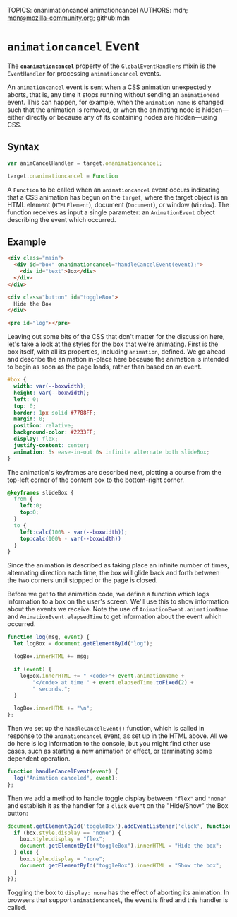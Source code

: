 TOPICS: onanimationcancel
        animationcancel
AUTHORS: mdn; mdn@mozilla-community.org; github:mdn

# `animationcancel` Event

The **`onanimationcancel`** property of the `GlobalEventHandlers` mixin is the `EventHandler` for
processing `animationcancel` events.

An `animationcancel` event is sent when a CSS animation unexpectedly aborts, that is, any time it
stops running without sending an `animationend` event. This can happen, for example, when the
`animation-name` is changed such that the animation is removed, or when the animating node is
hidden—either directly or because any of its containing nodes are hidden—using CSS.

## Syntax

```javascript
var animCancelHandler = target.onanimationcancel;

target.onanimationcancel = Function
```

A `Function` to be called when an `animationcancel` event occurs indicating that a CSS animation has
begun on the `target`, where the target object is an HTML element (`HTMLElement`), document
(`Document`), or window (`Window`). The function receives as input a single parameter: an
`AnimationEvent` object describing the event which occurred.

## Example

```html
<div class="main">
  <div id="box" onanimationcancel="handleCancelEvent(event);">
    <div id="text">Box</div>
  </div>
</div>

<div class="button" id="toggleBox">
  Hide the Box
</div>

<pre id="log"></pre>
```

Leaving out some bits of the CSS that don't matter for the discussion here, let's take a look at the
styles for the box that we're animating. First is the box itself, with all its properties, including
`animation`, defined. We go ahead and describe the animation in-place here because the animation is
intended to begin as soon as the page loads, rather than based on an event.

```css
#box {
  width: var(--boxwidth);
  height: var(--boxwidth);
  left: 0;
  top: 0;
  border: 1px solid #7788FF;
  margin: 0;
  position: relative;
  background-color: #2233FF;
  display: flex;
  justify-content: center;
  animation: 5s ease-in-out 0s infinite alternate both slideBox;
}
```

The animation's keyframes are described next, plotting a course from the top-left corner of the
content box to the bottom-right corner.

```css
@keyframes slideBox {
  from {
    left:0;
    top:0;
  }
  to {
    left:calc(100% - var(--boxwidth));
    top:calc(100% - var(--boxwidth))
  }
}
```

Since the animation is described as taking place an infinite number of times, alternating direction
each time, the box will glide back and forth between the two corners until stopped or the page is closed.

Before we get to the animation code, we define a function which logs information to a box on the
user's screen. We'll use this to show information about the events we receive. Note the use of
`AnimationEvent.animationName` and `AnimationEvent.elapsedTime` to get information about the event
which occurred.

```javascript
function log(msg, event) {
  let logBox = document.getElementById("log");

  logBox.innerHTML += msg;

  if (event) {
    logBox.innerHTML += " <code>"+ event.animationName +
        "</code> at time " + event.elapsedTime.toFixed(2) +
        " seconds.";
  }

  logBox.innerHTML += "\n";
};
```

Then we set up the `handleCancelEvent()` function, which is called in response to the
`animationcancel` event, as set up in the HTML above. All we do here is log information to the
console, but you might find other use cases, such as starting a new animation or effect, or
terminating some dependent operation.

```javascript
function handleCancelEvent(event) {
  log("Animation canceled", event);
};
```

Then we add a method to handle toggle display between `"flex"` and `"none"` and establish it as
the handler for a `click` event on the "Hide/Show" the Box button:

```javascript
document.getElementById('toggleBox').addEventListener('click', function() {
  if (box.style.display == "none") {
    box.style.display = "flex";
    document.getElementById("toggleBox").innerHTML = "Hide the box";
  } else {
    box.style.display = "none";
    document.getElementById("toggleBox").innerHTML = "Show the box";
  }
});
```

Toggling the box to `display: none` has the effect of aborting its animation. In browsers that
support `animationcancel`, the event is fired and this handler is called.
